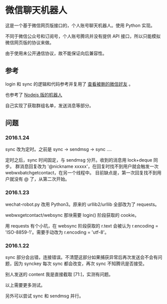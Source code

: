 # 微信聊天机器人

这是一个基于微信网页版接口的，个人账号聊天机器人。使用 Python 实现。

不同于微信公众号和订阅号，个人账号腾讯并没有提供 API 接口，所以只能模拟微信网页版的协议来做。

由于使用未公开通信协议，故不能保证向后兼容性。

## 参考

login 和 sync 的逻辑和代码参考并复用了 [查看被删的微信好友](https://github.com/0x5e/wechat-deleted-friends) 。

也参考了 [Nodejs 版的机器人](https://github.com/HalfdogStudio/wechat-user-bot)

自己实现了获取群组名单，发送消息等部分。

## 问题

### 2016.1.24

sync 改为定时。之前是 sync -> sendmsg -> sync ....

定时之后，sync 时间固定，与 sendmsg 分开。收到的消息用 lock+deque 同步。
群消息回复改为 '@nickname xxxxx'，在回复时找不到用户就会触发一次 webwxbatchgetcontact，在另一个线程中。
目前缺点是，第一次回复找不到用户就没有 @ 了，从第二次开始。

### 2016.1.23

wechat-robot.py 改用 Python3。原来的 urllib2/urllib 全部改为了 requests。

webwxgetcontact/websync 那块需要 login() 阶段获取的 cookie。

用 requests 有个小坑，在 websync 阶段获取的 r.text 会被认为 r.encoding = 'ISO-8859-1'。需要手动改为 r.encoding = 'utf-8'。

### 2016.1.22

sync 部分会出错，连接错误。不清楚这部分如果捕获异常后再次发送会不会有问题，因为 synckey 每次 sync 都会改变，再次 sync 不知腾讯是否接受。

别人发送的 content 我是直接截取 [71:]，实测有问题。

以上需要更多测试。

另外可以尝试 sync 和 sendmsg 并行。
